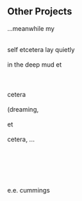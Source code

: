 ## Other Projects

...meanwhile my
<br><br>

self etcetera lay quietly
<br><br>
in the deep mud et
<br><br>
<br><br>
cetera
<br><br>
(dreaming,
<br><br>
et
<br><br>
cetera, ...
<br><br>

<br><br>
<br><br>
e.e. cummings
